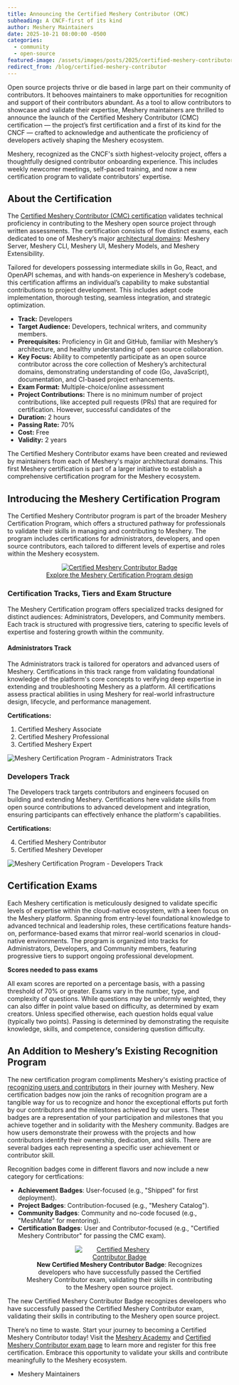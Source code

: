 ```yaml
---
title: Announcing the Certified Meshery Contributor (CMC)
subheading: A CNCF-first of its kind
author: Meshery Maintainers
date: 2025-10-21 08:00:00 -0500
categories: 
  - community
  - open-source
featured-image: /assets/images/posts/2025/certified-meshery-contributor/certified-meshery-contributor-hero.png
redirect_from: /blog/certified-meshery-contributor
---
```


Open source projects thrive or die based in large part on their community of contributors. It behooves maintainers to make opportunities for recognition and support of their contributors abundant. As a tool to allow contributors to showcase and validate their expertise, Meshery maintainers are thrilled to announce the launch of the Certified Meshery Contributor (CMC) certification — the project’s first certification and a first of its kind for the CNCF — crafted to acknowledge and authenticate the proficiency of developers actively shaping the Meshery ecosystem.

Meshery, recognized as the CNCF's sixth highest-velocity project, offers a thoughtfully designed contributor onboarding experience. This includes weekly newcomer meetings, self-paced training, and now a new certification program to validate contributors' expertise.

## About the Certification

The [Certified Meshery Contributor (CMC) certification](https://cloud.meshery.io/academy/certifications/c5ada327-8a58-4c8a-b9fa-51b95696488c/certified-meshery-contributor) validates technical proficiency in contributing to the Meshery open source project through written assessments. The certification consists of five distinct exams, each dedicated to one of Meshery’s major [architectural domains](https://docs.meshery.io/architecture): Meshery Server, Meshery CLI, Meshery UI, Meshery Models, and Meshery Extensibility.

Tailored for developers possessing intermediate skills in Go, React, and OpenAPI schemas, and with hands-on experience in Meshery’s codebase, this certification affirms an individual’s capability to make substantial contributions to project development. This includes adept code implementation, thorough testing, seamless integration, and strategic optimization.

- **Track:** Developers
- **Target Audience:** Developers, technical writers, and community members.
- **Prerequisites:** Proficiency in Git and GitHub, familiar with Meshery’s architecture, and healthy understanding of open source collaboration.
- **Key Focus:** Ability to competently participate as an open source contributor across the core collection of Meshery’s architectural domains, demonstrating understanding of code (Go, JavaScript), documentation, and CI-based project enhancements.
- **Exam Format:** Multiple-choice/online assessment
- **Project Contributions:** There is no minimum number of project contributions, like accepted pull requests (PRs) that are required for certification. However, successful candidates of the
- **Duration:** 2 hours
- **Passing Rate:** 70%
- **Cost:** Free
- **Validity:** 2 years

The Certified Meshery Contributor exams have been created and reviewed by maintainers from each of Meshery's major architectural domains. This first Meshery certification is part of a larger initiative to establish a comprehensive certification program for the Meshery ecosystem.

## Introducing the Meshery Certification Program

The Certified Meshery Contributor program is part of the broader Meshery Certification Program, which offers a structured pathway for professionals to validate their skills in managing and contributing to Meshery. The program includes certifications for administrators, developers, and open source contributors, each tailored to different levels of expertise and roles within the Meshery ecosystem.

<div style="text-align: center;">
<a href="https://kanvas.new/extension/meshmap?catalog-design=c2141477-379b-432e-b47e-1c89600235a5"><img alt="Certified Meshery Contributor Badge" src="/assets/images/posts/2025/certified-meshery-contributor/meshery-certification-program.png" style="max-width:800px"  /></a><br />
<a href="https://kanvas.new/extension/meshmap?catalog-design=c2141477-379b-432e-b47e-1c89600235a5">Explore the Meshery Certification Program design</a>
</div>

### Certification Tracks, Tiers and Exam Structure

The Meshery Certification program offers specialized tracks designed for distinct audiences: Administrators, Developers, and Community members. Each track is structured with progressive tiers, catering to specific levels of expertise and fostering growth within the community.

#### Administrators Track

The Administrators track is tailored for operators and advanced users of Meshery. Certifications in this track range from validating foundational knowledge of the platform's core concepts to verifying deep expertise in extending and troubleshooting Meshery as a platform. All certifications assess practical abilities in using Meshery for real-world infrastructure design, lifecycle, and performance management.

**Certifications:**

1. Certified Meshery Associate  
2. Certified Meshery Professional  
3. Certified Meshery Expert

<img align="center" src="/assets/images/posts/2025/certified-meshery-contributor/administrators-track.png" alt="Meshery Certification Program - Administrators Track" style="max-width:800px" />

### Developers Track

The Developers track targets contributors and engineers focused on building and extending Meshery. Certifications here validate skills from open source contributions to advanced development and integration, ensuring participants can effectively enhance the platform's capabilities.

**Certifications:**

4. Certified Meshery Contributor  
5. Certified Meshery Developer

<img align="center" src="/assets/images/posts/2025/certified-meshery-contributor/administrators-track.png" alt="Meshery Certification Program - Developers Track" style="max-width:800px" />

## Certification Exams

Each Meshery certification is meticulously designed to validate specific levels of expertise within the cloud-native ecosystem, with a keen focus on the Meshery platform. Spanning from entry-level foundational knowledge to advanced technical and leadership roles, these certifications feature hands-on, performance-based exams that mirror real-world scenarios in cloud-native environments. The program is organized into tracks for Administrators, Developers, and Community members, featuring progressive tiers to support ongoing professional development.

**Scores needed to pass exams**

All exam scores are reported on a percentage basis, with a passing threshold of 70% or greater. Exams vary in the number, type, and complexity of questions. While questions may be uniformly weighted, they can also differ in point value based on difficulty, as determined by exam creators. Unless specified otherwise, each question holds equal value (typically two points). Passing is determined by demonstrating the requisite knowledge, skills, and competence, considering question difficulty.

## An Addition to Meshery’s Existing Recognition Program

The new certification program compliments Meshery's existing practice of [recognizing users and contributors](/blog/2023/09/2023-9-2-meshery-badge-program/) in their journey with Meshery. New certification badges now join the ranks of recognition program are a tangible way for us to recognize and honor the exceptional efforts put forth by our contributors and the milestones achieved by our users. These badges are a representation of your participation and milestones that you achieve together and in solidarity with the Meshery community. Badges are how users demonstrate their prowess with the projects and how contributors identify their ownership, dedication, and skills. There are several badges each representing a specific user achievement or contributor skill.

Recognition badges come in different flavors and now include a new category for certfications:

* **Achievement Badges**: User-focused (e.g., "Shipped" for first deployment).  
* **Project Badges**: Contribution-focused (e.g., "Meshery Catalog").  
* **Community Badges**: Community and no-code focused (e.g., "MeshMate" for mentoring).  
* **Certification Badges**: User and Contributor-focused (e.g., "Certified Meshery Contributor" for passing the CMC exam).

<figure style="text-align: center;">
  <a href="/assets/images/posts/2025/certified-meshery-contributor/certified-meshery-contributor-badge.png">
<img alt="Certified Meshery Contributor Badge" src="/assets/images/posts/2025/certified-meshery-contributor/certified-meshery-contributor-badge.png" style="max-width:200px"  /></a>
  <figcaption ><b>New Certified Meshery Contributor Badge</b>: Recognizes developers who have successfully passed the Certified Meshery Contributor exam, validating their skills in contributing to the Meshery open source project.
</figcaption>
</figure>

The new Certified Meshery Contributor Badge recognizes developers who have successfully passed the Certified Meshery Contributor exam, validating their skills in contributing to the Meshery open source project.

There’s no time to waste. Start your journey to becoming a Certified Meshery Contributor today! Visit the [Meshery Academy](https://cloud.meshery.io/academy) and [Certified Meshery Contributor exam page](https://cloud.meshery.io/academy/certifications/c5ada327-8a58-4c8a-b9fa-51b95696488c/certified-meshery-contributor) to learn more and register for this free certification. Embrace this opportunity to validate your skills and contribute meaningfully to the Meshery ecosystem.

- Meshery Maintainers